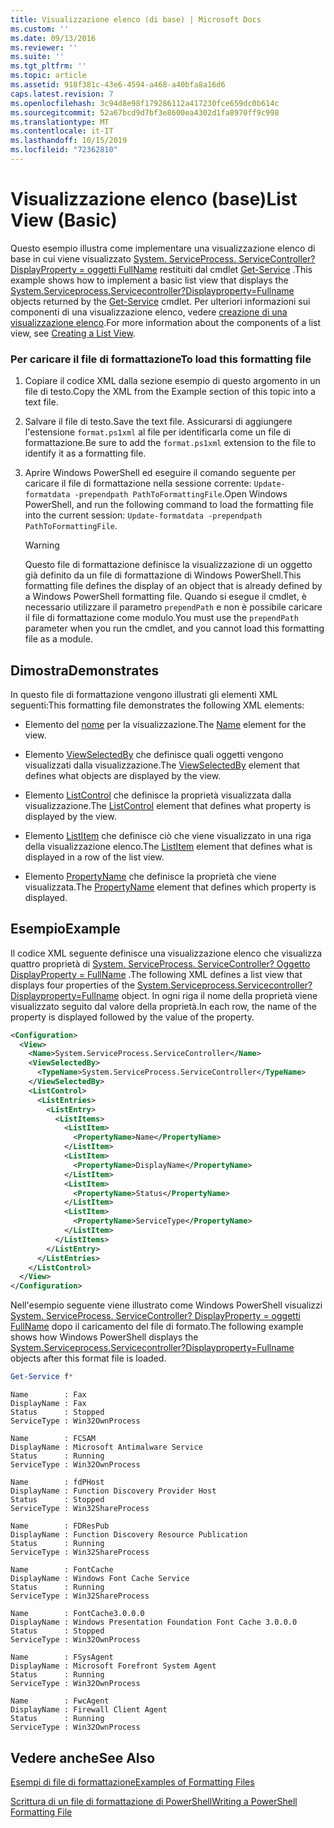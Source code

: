 ```yaml
---
title: Visualizzazione elenco (di base) | Microsoft Docs
ms.custom: ''
ms.date: 09/13/2016
ms.reviewer: ''
ms.suite: ''
ms.tgt_pltfrm: ''
ms.topic: article
ms.assetid: 918f381c-43e6-4594-a468-a40bfa8a16d6
caps.latest.revision: 7
ms.openlocfilehash: 3c94d8e98f179286112a417230fce659dc0b614c
ms.sourcegitcommit: 52a67bcd9d7bf3e8600ea4302d1fa8970ff9c998
ms.translationtype: MT
ms.contentlocale: it-IT
ms.lasthandoff: 10/15/2019
ms.locfileid: "72362810"
---
```

# <a name="list-view-basic"></a><span data-ttu-id="8c199-102">Visualizzazione elenco (base)</span><span class="sxs-lookup"><span data-stu-id="8c199-102">List View (Basic)</span></span>

<span data-ttu-id="8c199-103">Questo esempio illustra come implementare una visualizzazione elenco di base in cui viene visualizzato [System. ServiceProcess. ServiceController? DisplayProperty = oggetti FullName](/dotnet/api/System.ServiceProcess.ServiceController) restituiti dal cmdlet [Get-Service](/powershell/module/microsoft.powershell.management/get-service) .</span><span class="sxs-lookup"><span data-stu-id="8c199-103">This example shows how to implement a basic list view that displays the [System.Serviceprocess.Servicecontroller?Displayproperty=Fullname](/dotnet/api/System.ServiceProcess.ServiceController) objects returned by the [Get-Service](/powershell/module/microsoft.powershell.management/get-service) cmdlet.</span></span> <span data-ttu-id="8c199-104">Per ulteriori informazioni sui componenti di una visualizzazione elenco, vedere [creazione di una visualizzazione elenco](./creating-a-list-view.md).</span><span class="sxs-lookup"><span data-stu-id="8c199-104">For more information about the components of a list view, see [Creating a List View](./creating-a-list-view.md).</span></span>

### <a name="to-load-this-formatting-file"></a><span data-ttu-id="8c199-105">Per caricare il file di formattazione</span><span class="sxs-lookup"><span data-stu-id="8c199-105">To load this formatting file</span></span>

1. <span data-ttu-id="8c199-106">Copiare il codice XML dalla sezione esempio di questo argomento in un file di testo.</span><span class="sxs-lookup"><span data-stu-id="8c199-106">Copy the XML from the Example section of this topic into a text file.</span></span>

2. <span data-ttu-id="8c199-107">Salvare il file di testo.</span><span class="sxs-lookup"><span data-stu-id="8c199-107">Save the text file.</span></span> <span data-ttu-id="8c199-108">Assicurarsi di aggiungere l'estensione `format.ps1xml` al file per identificarla come un file di formattazione.</span><span class="sxs-lookup"><span data-stu-id="8c199-108">Be sure to add the `format.ps1xml` extension to the file to identify it as a formatting file.</span></span>

3. <span data-ttu-id="8c199-109">Aprire Windows PowerShell ed eseguire il comando seguente per caricare il file di formattazione nella sessione corrente: `Update-formatdata -prependpath PathToFormattingFile`.</span><span class="sxs-lookup"><span data-stu-id="8c199-109">Open Windows PowerShell, and run the following command to load the formatting file into the current session: `Update-formatdata -prependpath PathToFormattingFile`.</span></span>

   > [!WARNING]
   > <span data-ttu-id="8c199-110">Questo file di formattazione definisce la visualizzazione di un oggetto già definito da un file di formattazione di Windows PowerShell.</span><span class="sxs-lookup"><span data-stu-id="8c199-110">This formatting file defines the display of an object that is already defined by a Windows PowerShell formatting file.</span></span> <span data-ttu-id="8c199-111">Quando si esegue il cmdlet, è necessario utilizzare il parametro `prependPath` e non è possibile caricare il file di formattazione come modulo.</span><span class="sxs-lookup"><span data-stu-id="8c199-111">You must use the `prependPath` parameter when you run the cmdlet, and you cannot load this formatting file as a module.</span></span>

## <a name="demonstrates"></a><span data-ttu-id="8c199-112">Dimostra</span><span class="sxs-lookup"><span data-stu-id="8c199-112">Demonstrates</span></span>

<span data-ttu-id="8c199-113">In questo file di formattazione vengono illustrati gli elementi XML seguenti:</span><span class="sxs-lookup"><span data-stu-id="8c199-113">This formatting file demonstrates the following XML elements:</span></span>

- <span data-ttu-id="8c199-114">Elemento del [nome](./name-element-for-view-format.md) per la visualizzazione.</span><span class="sxs-lookup"><span data-stu-id="8c199-114">The [Name](./name-element-for-view-format.md) element for the view.</span></span>

- <span data-ttu-id="8c199-115">Elemento [ViewSelectedBy](./viewselectedby-element-format.md) che definisce quali oggetti vengono visualizzati dalla visualizzazione.</span><span class="sxs-lookup"><span data-stu-id="8c199-115">The [ViewSelectedBy](./viewselectedby-element-format.md) element that defines what objects are displayed by the view.</span></span>

- <span data-ttu-id="8c199-116">Elemento [ListControl](./listcontrol-element-format.md) che definisce la proprietà visualizzata dalla visualizzazione.</span><span class="sxs-lookup"><span data-stu-id="8c199-116">The [ListControl](./listcontrol-element-format.md) element that defines what property is displayed by the view.</span></span>

- <span data-ttu-id="8c199-117">Elemento [ListItem](./listitem-element-for-listitems-for-listcontrol-format.md) che definisce ciò che viene visualizzato in una riga della visualizzazione elenco.</span><span class="sxs-lookup"><span data-stu-id="8c199-117">The [ListItem](./listitem-element-for-listitems-for-listcontrol-format.md) element that defines what is displayed in a row of the list view.</span></span>

- <span data-ttu-id="8c199-118">Elemento [PropertyName](./propertyname-element-for-listitem-for-listcontrol-format.md) che definisce la proprietà che viene visualizzata.</span><span class="sxs-lookup"><span data-stu-id="8c199-118">The [PropertyName](./propertyname-element-for-listitem-for-listcontrol-format.md) element that defines which property is displayed.</span></span>

## <a name="example"></a><span data-ttu-id="8c199-119">Esempio</span><span class="sxs-lookup"><span data-stu-id="8c199-119">Example</span></span>

<span data-ttu-id="8c199-120">Il codice XML seguente definisce una visualizzazione elenco che visualizza quattro proprietà di [System. ServiceProcess. ServiceController? Oggetto DisplayProperty = FullName](/dotnet/api/System.ServiceProcess.ServiceController) .</span><span class="sxs-lookup"><span data-stu-id="8c199-120">The following XML defines a list view that displays four properties of the [System.Serviceprocess.Servicecontroller?Displayproperty=Fullname](/dotnet/api/System.ServiceProcess.ServiceController) object.</span></span> <span data-ttu-id="8c199-121">In ogni riga il nome della proprietà viene visualizzato seguito dal valore della proprietà.</span><span class="sxs-lookup"><span data-stu-id="8c199-121">In each row, the name of the property is displayed followed by the value of the property.</span></span>

```xml
<Configuration>
  <View>
    <Name>System.ServiceProcess.ServiceController</Name>
    <ViewSelectedBy>
      <TypeName>System.ServiceProcess.ServiceController</TypeName>
    </ViewSelectedBy>
    <ListControl>
      <ListEntries>
        <ListEntry>
          <ListItems>
            <ListItem>
              <PropertyName>Name</PropertyName>
            </ListItem>
            <ListItem>
              <PropertyName>DisplayName</PropertyName>
            </ListItem>
            <ListItem>
              <PropertyName>Status</PropertyName>
            </ListItem>
            <ListItem>
              <PropertyName>ServiceType</PropertyName>
            </ListItem>
          </ListItems>
        </ListEntry>
      </ListEntries>
    </ListControl>
  </View>
</Configuration>
```

<span data-ttu-id="8c199-122">Nell'esempio seguente viene illustrato come Windows PowerShell visualizzi [System. ServiceProcess. ServiceController? DisplayProperty = oggetti FullName](/dotnet/api/System.ServiceProcess.ServiceController) dopo il caricamento del file di formato.</span><span class="sxs-lookup"><span data-stu-id="8c199-122">The following example shows how Windows PowerShell displays the [System.Serviceprocess.Servicecontroller?Displayproperty=Fullname](/dotnet/api/System.ServiceProcess.ServiceController) objects after this format file is loaded.</span></span>

```powershell
Get-Service f*
```

```output
Name        : Fax
DisplayName : Fax
Status      : Stopped
ServiceType : Win32OwnProcess

Name        : FCSAM
DisplayName : Microsoft Antimalware Service
Status      : Running
ServiceType : Win32OwnProcess

Name        : fdPHost
DisplayName : Function Discovery Provider Host
Status      : Stopped
ServiceType : Win32ShareProcess

Name        : FDResPub
DisplayName : Function Discovery Resource Publication
Status      : Running
ServiceType : Win32ShareProcess

Name        : FontCache
DisplayName : Windows Font Cache Service
Status      : Running
ServiceType : Win32ShareProcess

Name        : FontCache3.0.0.0
DisplayName : Windows Presentation Foundation Font Cache 3.0.0.0
Status      : Stopped
ServiceType : Win32OwnProcess

Name        : FSysAgent
DisplayName : Microsoft Forefront System Agent
Status      : Running
ServiceType : Win32OwnProcess

Name        : FwcAgent
DisplayName : Firewall Client Agent
Status      : Running
ServiceType : Win32OwnProcess
```

## <a name="see-also"></a><span data-ttu-id="8c199-123">Vedere anche</span><span class="sxs-lookup"><span data-stu-id="8c199-123">See Also</span></span>

[<span data-ttu-id="8c199-124">Esempi di file di formattazione</span><span class="sxs-lookup"><span data-stu-id="8c199-124">Examples of Formatting Files</span></span>](./examples-of-formatting-files.md)

[<span data-ttu-id="8c199-125">Scrittura di un file di formattazione di PowerShell</span><span class="sxs-lookup"><span data-stu-id="8c199-125">Writing a PowerShell Formatting File</span></span>](./writing-a-powershell-formatting-file.md)
